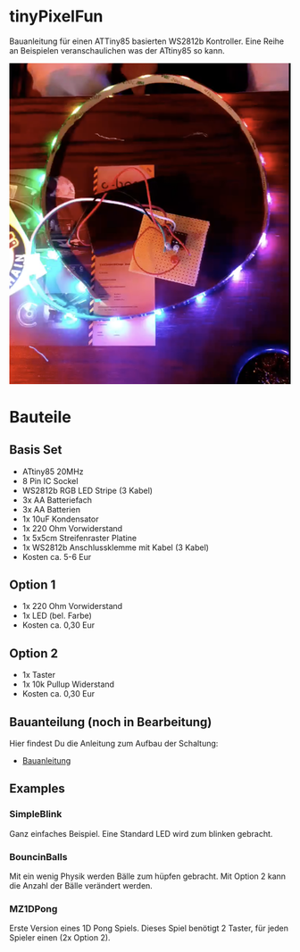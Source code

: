 # tinyPixelFun
Bauanleitung für einen ATTiny85 basierten WS2812b Kontroller. Eine Reihe an Beispielen veranschaulichen was der ATtiny85 so kann.

![](./img/led-stripe.png)

# Bauteile

## Basis Set

* ATtiny85 20MHz
* 8 Pin IC Sockel
* WS2812b RGB LED Stripe (3 Kabel)
* 3x AA Batteriefach
* 3x AA Batterien
* 1x 10uF Kondensator
* 1x 220 Ohm Vorwiderstand
* 1x 5x5cm Streifenraster Platine 
* 1x WS2812b Anschlussklemme mit Kabel (3 Kabel)
* Kosten ca. 5-6 Eur

## Option 1
* 1x 220 Ohm Vorwiderstand
* 1x LED (bel. Farbe)
* Kosten ca. 0,30 Eur

## Option 2
* 1x Taster
* 1x 10k Pullup Widerstand 
* Kosten ca. 0,30 Eur

## Bauanteilung (noch in Bearbeitung)

Hier findest Du die Anleitung zum Aufbau der Schaltung:
* [Bauanleitung](https://htmlpreview.github.io/?https://github.com/dermicha/tinyPixelFun/blob/master/Bauanleitung/html/index.html)

## Examples

### SimpleBlink 

Ganz einfaches Beispiel. Eine Standard LED wird zum blinken gebracht. 

### BouncinBalls

Mit ein wenig Physik werden Bälle zum hüpfen gebracht. Mit Option 2 kann die Anzahl der Bälle verändert werden.

### MZ1DPong

Erste Version eines 1D Pong Spiels. Dieses Spiel benötigt 2 Taster, für jeden Spieler einen (2x Option 2).  

